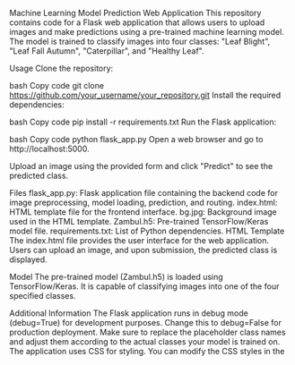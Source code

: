 Machine Learning Model Prediction Web Application
This repository contains code for a Flask web application that allows users to upload images and make predictions using a pre-trained machine learning model. The model is trained to classify images into four classes: "Leaf Blight", "Leaf Fall Autumn", "Caterpillar", and "Healthy Leaf".

Usage
Clone the repository:

bash
Copy code
git clone https://github.com/your_username/your_repository.git
Install the required dependencies:

bash
Copy code
pip install -r requirements.txt
Run the Flask application:

bash
Copy code
python flask_app.py
Open a web browser and go to http://localhost:5000.

Upload an image using the provided form and click "Predict" to see the predicted class.

Files
flask_app.py: Flask application file containing the backend code for image preprocessing, model loading, prediction, and routing.
index.html: HTML template file for the frontend interface.
bg.jpg: Background image used in the HTML template.
Zambul.h5: Pre-trained TensorFlow/Keras model file.
requirements.txt: List of Python dependencies.
HTML Template
The index.html file provides the user interface for the web application. Users can upload an image, and upon submission, the predicted class is displayed.

Model
The pre-trained model (Zambul.h5) is loaded using TensorFlow/Keras. It is capable of classifying images into one of the four specified classes.

Additional Information
The Flask application runs in debug mode (debug=True) for development purposes. Change this to debug=False for production deployment.
Make sure to replace the placeholder class names and adjust them according to the actual classes your model is trained on.
The application uses CSS for styling. You can modify the CSS styles in the <style> section of the HTML template (index.html).
Ensure that the background image (bg.jpg) is placed in the correct directory or update the path accordingly in the CSS.
Note
This application serves as a simple example of deploying a machine learning model using Flask. Make sure to adapt it to your specific requirements and environment.

Feel free to contribute, report issues, or suggest improvements.

For any questions or inquiries, please contact [your_email@example.com].

Enjoy predicting with your machine learning model! 🚀
